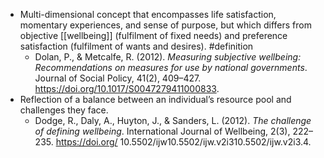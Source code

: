 - Multi-dimensional concept that encompasses life satisfaction, momentary experiences, and sense of purpose, but which differs from objective [[wellbeing]] (fulfilment of fixed needs) and preference satisfaction (fulfilment of wants and desires). #definition
	- Dolan, P., & Metcalfe, R. (2012). _Measuring subjective wellbeing: Recommendations on measures for use by national governments_. Journal of Social Policy, 41(2), 409–427.
	  https://doi.org/10.1017/S0047279411000833.
- Reflection of a balance between an individual’s resource pool and challenges they face.
	- Dodge, R., Daly, A., Huyton, J., & Sanders, L. (2012). _The challenge of defining wellbeing_. International Journal of Wellbeing, 2(3), 222–235. https://doi.org/
	  10.5502/ijw10.5502/ijw.v2i310.5502/ijw.v2i3.4.